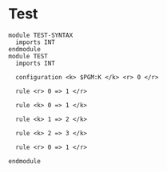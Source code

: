 Test
====
```k
module TEST-SYNTAX
  imports INT
endmodule
module TEST
  imports INT
```

```{.k}
  configuration <k> $PGM:K </k> <r> 0 </r>
```

```{.discard}
  rule <r> 0 => 1 </r>
```

```{.keep}
  rule <k> 0 => 1 </k>
```

```{.k .keep}
  rule <k> 1 => 2 </k>
```

```{.k .discard .numberLines startFrom="0"}
  rule <k> 2 => 3 </k>
```

```{.keep .discard}
  rule <r> 0 => 1 </r>
```

```k
endmodule
```
